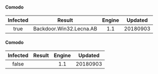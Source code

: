 #### Comodo

| Infected |         Result          | Engine | Updated  |
| :------: | :---------------------: | :----: | :------: |
|   true   | Backdoor.Win32.Lecna.AB |  1.1   | 20180903 |

#### Comodo

| Infected | Result | Engine | Updated  |
| :------: | :----: | :----: | :------: |
|  false   |        |  1.1   | 20180903 |
